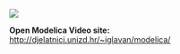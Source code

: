 
 [<img src="http://djelatnici.unizd.hr/~iglavan//slike/modelica/lopticaskocica-ico.png">](http://djelatnici.unizd.hr/~iglavan//slike/modelica/lopticaskocica-ico.svg)

**Open Modelica Video site:**
\
http://djelatnici.unizd.hr/~iglavan/modelica/


